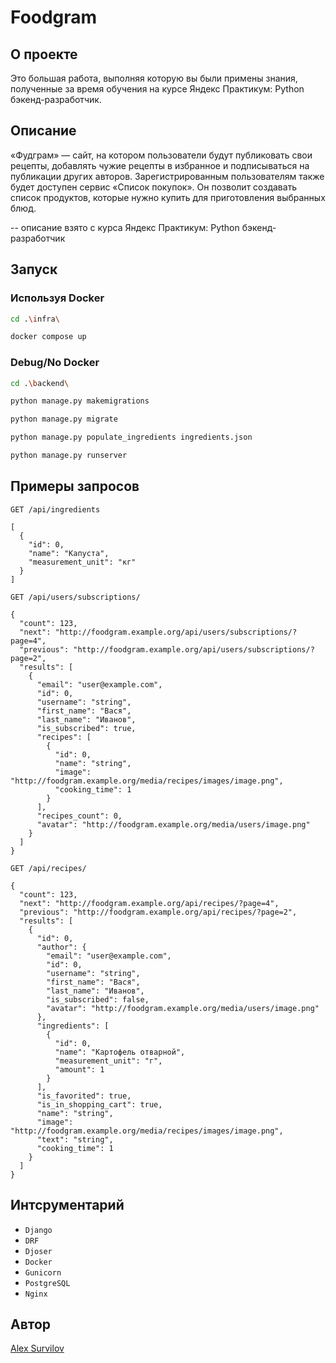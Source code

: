 # Foodgram
## О проекте
Это большая работа, выполняя которую вы были примены знания, полученные за время обучения на курсе Яндекс Практикум: Python бэкенд-разработчик.

## Описание 
«Фудграм» — сайт, на котором пользователи будут публиковать свои рецепты, добавлять чужие рецепты в избранное и подписываться на публикации других авторов. Зарегистрированным пользователям также будет доступен сервис «Список покупок». Он позволит создавать список продуктов, которые нужно купить для приготовления выбранных блюд.

-- описание взято с курса Яндекс Практикум: Python бэкенд-разработчик
## Запуск
### Используя Docker
```bash
cd .\infra\
```
```bash
docker compose up
```
### Debug/No Docker
```bash
cd .\backend\
```
```bash
python manage.py makemigrations
```
```bash
python manage.py migrate
```
```bash
python manage.py populate_ingredients ingredients.json
```
```bash
python manage.py runserver
```

## Примеры запросов
```
GET /api/ingredients

[
  {
    "id": 0,
    "name": "Капуста",
    "measurement_unit": "кг"
  }
]
```
```
GET /api/users/subscriptions/

{
  "count": 123,
  "next": "http://foodgram.example.org/api/users/subscriptions/?page=4",
  "previous": "http://foodgram.example.org/api/users/subscriptions/?page=2",
  "results": [
    {
      "email": "user@example.com",
      "id": 0,
      "username": "string",
      "first_name": "Вася",
      "last_name": "Иванов",
      "is_subscribed": true,
      "recipes": [
        {
          "id": 0,
          "name": "string",
          "image": "http://foodgram.example.org/media/recipes/images/image.png",
          "cooking_time": 1
        }
      ],
      "recipes_count": 0,
      "avatar": "http://foodgram.example.org/media/users/image.png"
    }
  ]
}
```
```
GET /api/recipes/

{
  "count": 123,
  "next": "http://foodgram.example.org/api/recipes/?page=4",
  "previous": "http://foodgram.example.org/api/recipes/?page=2",
  "results": [
    {
      "id": 0,
      "author": {
        "email": "user@example.com",
        "id": 0,
        "username": "string",
        "first_name": "Вася",
        "last_name": "Иванов",
        "is_subscribed": false,
        "avatar": "http://foodgram.example.org/media/users/image.png"
      },
      "ingredients": [
        {
          "id": 0,
          "name": "Картофель отварной",
          "measurement_unit": "г",
          "amount": 1
        }
      ],
      "is_favorited": true,
      "is_in_shopping_cart": true,
      "name": "string",
      "image": "http://foodgram.example.org/media/recipes/images/image.png",
      "text": "string",
      "cooking_time": 1
    }
  ]
}
```


## Интсрументарий
* `Django`
* `DRF`
* `Djoser`
* `Docker`
* `Gunicorn`
* `PostgreSQL`
* `Nginx`

## Автор

[Alex Survilov](https://github.com/No1CareZ)